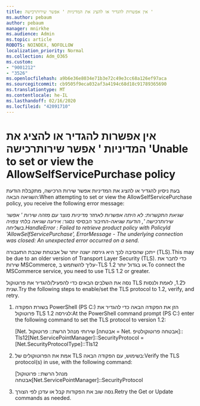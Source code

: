 ```yaml
---
title: אין אפשרות להגדיר או להציג את המדיניות ' אפשר שירותרכישה '
ms.author: pebaum
author: pebaum
manager: mnirkhe
ms.audience: Admin
ms.topic: article
ROBOTS: NOINDEX, NOFOLLOW
localization_priority: Normal
ms.collection: Adm_O365
ms.custom:
- "9001212"
- "3526"
ms.openlocfilehash: a9b6e36e8034e71b3e72c49e3cc68a126ef97aca
ms.sourcegitcommit: cb9505f9eca032af3a4194c68d18c91789365690
ms.translationtype: MT
ms.contentlocale: he-IL
ms.lasthandoff: 02/16/2020
ms.locfileid: "42091710"
---
```

# <a name="unable-to-set-or-view-the-allowselfservicepurchase-policy"></a><span data-ttu-id="e133a-102">אין אפשרות להגדיר או להציג את המדיניות ' אפשר שירותרכישה '</span><span class="sxs-lookup"><span data-stu-id="e133a-102">Unable to set or view the AllowSelfServicePurchase policy</span></span>

<span data-ttu-id="e133a-103">בעת ניסיון להגדיר או להציג את המדיניות אפשר שירות הרכישה, מתקבלת הודעת השגיאה הבאה:</span><span class="sxs-lookup"><span data-stu-id="e133a-103">When attempting to set or view the AllowSelfServicePurchase policy, you receive the following error message:</span></span>

<span data-ttu-id="e133a-104">*שגיאת התקשרות: לא היתה אפשרות לאחזר מדיניות מוצר עם מזהה שירות ' אפשר שירותרכישה ', הודעת שגיאה-החיבור הבסיסי נסגר: אירעה שגיאה בלתי צפויה בשליחה.*</span><span class="sxs-lookup"><span data-stu-id="e133a-104">*HandleError : Failed to retrieve product policy with PolicyId 'AllowSelfServicePurchase', ErrorMessage - The underlying connection was closed: An unexpected error occurred on a send.*</span></span>

<span data-ttu-id="e133a-105">ייתכן שהסיבה לכך היא גירסה ישנה יותר של אבטחת שכבת התעבורה (TLS).</span><span class="sxs-lookup"><span data-stu-id="e133a-105">This may be due to an older version of Transport Layer Security (TLS).</span></span> <span data-ttu-id="e133a-106">כדי לחבר את שירות MSCommerce, עליך להשתמש ב-TLS 1.2 או בגדול יותר.</span><span class="sxs-lookup"><span data-stu-id="e133a-106">To connect the MSCommerce service, you need to use TLS 1.2 or greater.</span></span>  

<span data-ttu-id="e133a-107">נסה את השלבים הבאים כדי להפעיל/להגדיר את פרוטוקול TLS ל1.2, לאמת ולנסות שנית.</span><span class="sxs-lookup"><span data-stu-id="e133a-107">Try the following steps to enable/set the TLS protocol to 1.2, verify, and retry.</span></span>
 1. <span data-ttu-id="e133a-108">בשורת הפקודה PowerShell (PS C:\) הזן את הפקודה הבאה כדי להגדיר את פרוטוקול TLS לגירסה 1.2:</span><span class="sxs-lookup"><span data-stu-id="e133a-108">At the PowerShell command prompt (PS C:\) enter the following command to set the TLS protocol to version 1.2:</span></span>

    <span data-ttu-id="e133a-109">\[Net. שירותי מנהל הרשת:: פרוטוקול \[אבטחה = Net. אבטחה פרוטוקולטיפ]:: Tls12</span><span class="sxs-lookup"><span data-stu-id="e133a-109">\[Net.ServicePointManager]::SecurityProtocol = \[Net.SecurityProtocolType]::Tls12</span></span>

2. <span data-ttu-id="e133a-110">אמת את הפרוטוקולים של TLS בשימוש, עם הפקודה הבאה:</span><span class="sxs-lookup"><span data-stu-id="e133a-110">Verify the TLS protocol(s) in use, with the following command:</span></span>

    <span data-ttu-id="e133a-111">\[מנהל הרשת:: פרוטוקול אבטחה</span><span class="sxs-lookup"><span data-stu-id="e133a-111">\[Net.ServicePointManager]::SecurityProtocol</span></span> 

3. <span data-ttu-id="e133a-112">נסה שוב את הפקודות קבל או עדכן לפי הצורך.</span><span class="sxs-lookup"><span data-stu-id="e133a-112">Retry the Get or Update commands as needed.</span></span>

